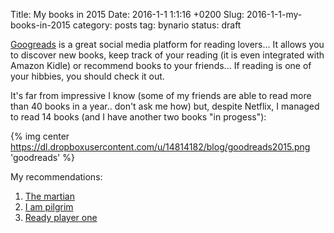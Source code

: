 Title: My books in 2015
Date: 2016-1-1 1:1:16 +0200
Slug: 2016-1-1-my-books-in-2015
category: posts
tag: bynario
status: draft

[Googreads](https://www.goodreads.com) is a great social media platform for reading lovers... It allows you to discover new books, keep track of your reading (it is even integrated with Amazon Kidle) or recommend books to your friends... If reading is one of your hibbies, you should check it out.
 
It's far from impressive I know (some of my friends are able to read more than 40 books in a year.. don't ask me how) but, despite Netflix, I managed to read 14 books (and I have another two books "in progess"):

{% img center https://dl.dropboxusercontent.com/u/14814182/blog/goodreads2015.png  'goodreads' %}

My recommendations:

1) [The martian](https://www.goodreads.com/book/show/18007564-the-martian)
2) [I am pilgrim](https://www.goodreads.com/book/show/18144124-i-am-pilgrim)
3) [Ready player one](https://www.goodreads.com/book/show/9969571-ready-player-one)
